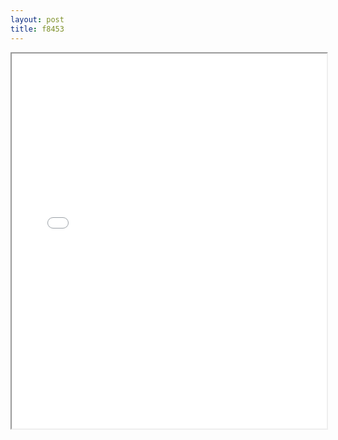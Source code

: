 ```yaml
---
layout: post
title: f8453
---
```


<div class="pdf-container">
<iframe src="/ea/assets/pdfs/f8453.pdf" height="600" width="100%" allowFullScreen="true"></iframe>
</div>

